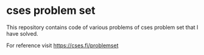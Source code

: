 # cses problem set
 This repository contains code of various problems of cses problem set that I have solved.

 For reference visit https://cses.fi/problemset
